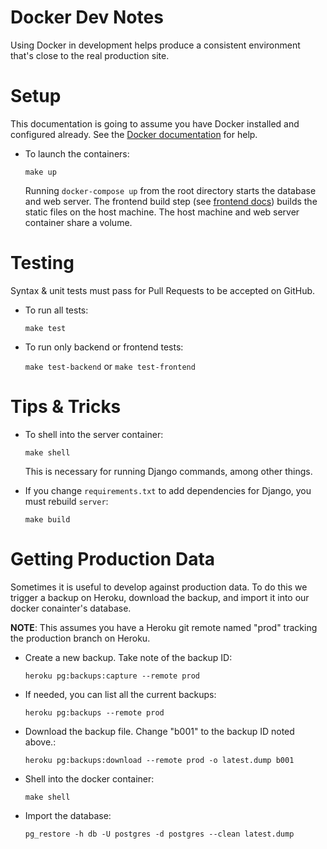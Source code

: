 Docker Dev Notes
================

Using Docker in development helps produce a consistent environment that's close
to the real production site.

Setup
=====

This documentation is going to assume you have Docker installed and configured
already. See the [Docker documentation][docker-docs] for help.

[docker-docs]: https://docs.docker.com/

* To launch the containers:

  `make up`

  Running `docker-compose up` from the root directory starts the database and
  web server. The frontend build step (see [frontend docs](../docs/frontend.md))
  builds the static files on the host machine. The host machine and web server
  container share a volume.

Testing
=======

Syntax & unit tests must pass for Pull Requests to be accepted on GitHub.

* To run all tests:

  `make test`

* To run only backend or frontend tests:

  `make test-backend` or `make test-frontend`


Tips & Tricks
=============

* To shell into the server container:

  `make shell`

  This is necessary for running Django commands, among other things.

* If you change `requirements.txt` to add dependencies for Django, you must rebuild `server`:

  `make build`


Getting Production Data
=======================

Sometimes it is useful to develop against production data. To do this we
trigger a backup on Heroku, download the backup, and import it into our docker
conainter's database.

**NOTE**: This assumes you have a Heroku git remote named "prod" tracking the
production branch on Heroku.

* Create a new backup. Take note of the backup ID:

  `heroku pg:backups:capture --remote prod`

* If needed, you can list all the current backups:

  `heroku pg:backups --remote prod`

* Download the backup file. Change "b001" to the backup ID noted above.:

  `heroku pg:backups:download --remote prod -o latest.dump b001`

* Shell into the docker container:

  `make shell`

* Import the database:

  `pg_restore -h db -U postgres -d postgres --clean latest.dump`
